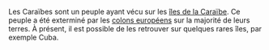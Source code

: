 <!-- TITLE: Caraïbe (peuple) -->
<!-- SUBTITLE: Présentation des Caraïbes -->

Les Caraïbes sont un peuple ayant vécu sur les [îles de la Caraïbe](/geographie/ile/caraibes/iles-de-la-caraibe).
Ce peuple a été exterminé par les [colons européens](/peuple/europe/partout/colons-europeens) sur la majorité de leurs terres. À présent, il est possible de les retrouver sur quelques rares îles, par exemple Cuba.